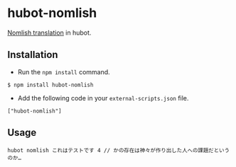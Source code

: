 hubot-nomlish
=============

[Nomlish translation][1] in hubot.

Installation
------------

* Run the `npm install` command.

```
$ npm install hubot-nomlish
```

* Add the following code in your `external-scripts.json` file.

```
["hubot-nomlish"]
```

Usage
-----

```
hubot nomlish これはテストです 4 // かの存在は神々が作り出した人への課題だというのか…
```

[1]: http://racing-lagoon.info/nomu/translate.php
